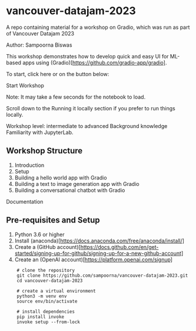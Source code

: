 # vancouver-datajam-2023
A repo containing material for a workshop on Gradio, which was run as part of Vancouver Datajam 2023

Author: Sampoorna Biswas

This workshop demonstrates how to develop quick and easy UI for ML-based apps using (Gradio)[https://github.com/gradio-app/gradio].

To start, click here or on the button below:

Start Workshop

Note: It may take a few seconds for the notebook to load.

Scroll down to the Running it locally section if you prefer to run things locally.

Workshop level: intermediate to advanced
Background knowledge
Familiarity with JupyterLab.

## Workshop Structure
1. Introduction
2. Setup
3. Building a hello world app with Gradio
4. Building a text to image generation app with Gradio
5. Building a conversational chatbot with Gradio

Documentation

## Pre-requisites and Setup

1. Python 3.6 or higher
2. Install (anaconda)[https://docs.anaconda.com/free/anaconda/install/]
3. Create a (GitHub account)[https://docs.github.com/en/get-started/signing-up-for-github/signing-up-for-a-new-github-account]
4. Create an (OpenAI account)[https://platform.openai.com/signup]

```
    # clone the repository
    git clone https://github.com/sampoorna/vancouver-datajam-2023.git
    cd vancouver-datajam-2023

    # create a virtual environment
    python3 -m venv env
    source env/bin/activate

    # install dependencies
    pip install invoke
    invoke setup --from-lock
```